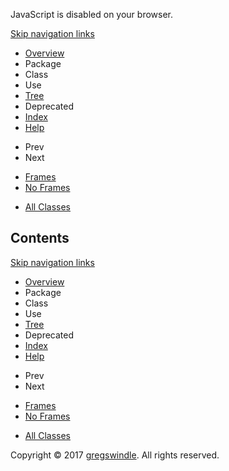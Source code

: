 JavaScript is disabled on your browser.

[Skip navigation links](#skip.navbar.top "Skip navigation links")

  - [Overview](overview-summary.md)
  - Package
  - Class
  - Use
  - [Tree](overview-tree.md)
  - Deprecated
  - [Index](index-all.md)
  - [Help](help-doc.md)

<!-- end list -->

  - Prev
  - Next

<!-- end list -->

  - [Frames](index.md?deprecated-list.md)
  - [No Frames](deprecated-list.md)

<!-- end list -->

  - [All Classes](allclasses-noframe.md)

## Contents

[Skip navigation links](#skip.navbar.bottom "Skip navigation links")

  - [Overview](overview-summary.md)
  - Package
  - Class
  - Use
  - [Tree](overview-tree.md)
  - Deprecated
  - [Index](index-all.md)
  - [Help](help-doc.md)

<!-- end list -->

  - Prev
  - Next

<!-- end list -->

  - [Frames](index.md?deprecated-list.md)
  - [No Frames](deprecated-list.md)

<!-- end list -->

  - [All Classes](allclasses-noframe.md)

Copyright © 2017 [gregswindle](https://github.com/gregswindle). All
rights reserved.
